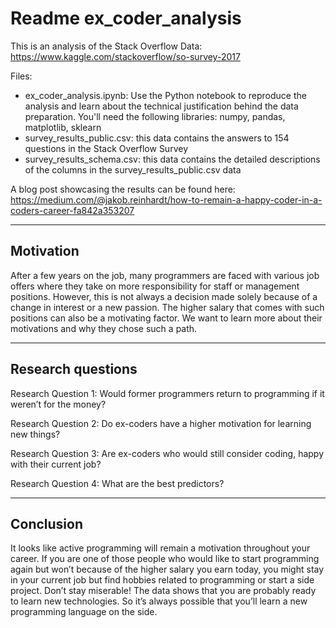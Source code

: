 # Readme ex_coder_analysis
This is an analysis of the Stack Overflow Data: https://www.kaggle.com/stackoverflow/so-survey-2017

Files:
- ex_coder_analysis.ipynb: Use the Python notebook to reproduce the analysis and learn about the technical justification behind the data preparation.
You'll need the following libraries: numpy, pandas, matplotlib, sklearn
- survey_results_public.csv: this data contains the answers to 154 questions in the Stack Overflow Survey
- survey_results_schema.csv: this data contains the detailed descriptions of the columns in the survey_results_public.csv data


A blog post showcasing the results can be found here: https://medium.com/@jakob.reinhardt/how-to-remain-a-happy-coder-in-a-coders-career-fa842a353207


-----------------



## Motivation

After a few years on the job, many programmers are faced with various job offers where they take on more responsibility for staff or management positions.
However, this is not always a decision made solely because of a change in interest or a new passion. The higher salary that comes with such positions can also be a motivating factor. We want to learn more about their motivations and why they chose such a path.

-----------------
## Research questions

Research Question 1: Would former programmers return to programming if it weren’t for the money?

Research Question 2: Do ex-coders have a higher motivation for learning new things?

Research Question 3: Are ex-coders who would still consider coding, happy with their current job?

Research Question 4: What are the best predictors?

-----------------
## Conclusion

It looks like active programming will remain a motivation throughout your career. If you are one of those people who would like to start programming again but won’t because of the higher salary you earn today, you might stay in your current job but find hobbies related to programming or start a side project.
Don’t stay miserable! The data shows that you are probably ready to learn new technologies. So it’s always possible that you’ll learn a new programming language on the side.
